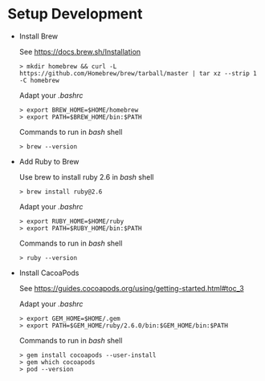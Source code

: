 # Setup Development
- Install Brew

    See https://docs.brew.sh/Installation
    ```
    > mkdir homebrew && curl -L https://github.com/Homebrew/brew/tarball/master | tar xz --strip 1 -C homebrew
    ```
    Adapt your *.bashrc* 
    ```
    > export BREW_HOME=$HOME/homebrew
    > export PATH=$BREW_HOME/bin:$PATH
    ```
    Commands to run in *bash* shell
    ```
    > brew --version
    ```
  
- Add Ruby to Brew

    Use brew to install ruby 2.6 in *bash* shell
    ```
    > brew install ruby@2.6
    ```
    Adapt your *.bashrc* 
    ```
    > export RUBY_HOME=$HOME/ruby
    > export PATH=$RUBY_HOME/bin:$PATH
    ```
    Commands to run in *bash* shell
    ```
    > ruby --version
    ```

- Install CacoaPods

    See https://guides.cocoapods.org/using/getting-started.html#toc_3
    
    Adapt your *.bashrc*
    ```
    > export GEM_HOME=$HOME/.gem
    > export PATH=$GEM_HOME/ruby/2.6.0/bin:$GEM_HOME/bin:$PATH
    ```

    Commands to run in *bash* shell
    ```
    > gem install cocoapods --user-install
    > gem which cocoapods
    > pod --version  
    ```
